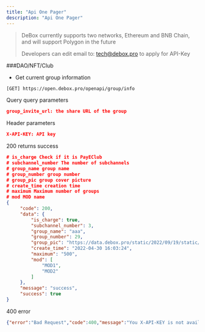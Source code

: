 ```yaml
---
title: "Api One Pager"
description: "Api One Pager"
---
```


> DeBox currently supports two networks, Ethereum and BNB Chain, and will support Polygon in the future
>
> Developers can edit email to: tech@debox.pro to apply for API-Key

###DAO/NFT/Club

- Get current group information

```bash
[GET] https://open.debox.pro/openapi/group/info
```

Query query parameters

```json
group_invite_url: the share URL of the group
```

Header parameters

```json
X-API-KEY: API key
```

200 returns success

```json
# is_charge Check if it is PayEClub
# subchannel_number The number of subchannels
# group_name group name
# group_number group number
# group_pic group cover picture
# create_time creation time
# maximum Maximum number of groups
# mod MOD name
{
     "code": 200,
     "data": {
         "is_charge": true,
         "subchannel_number": 3,
         "group_name": "aaa",
         "group_number": 29,
         "group_pic": "https://data.debox.pro/static/2022/09/19/static/2022/09/19/100009_1435000131.jpg",
         "create_time": "2022-04-30 16:03:24",
         "maximum": "500",
         "mod": [
             "MOD1",
             "MOD2"
         ]
     },
     "message": "success",
     "success": true
}

```

400 error

```json
{"error":"Bad Request","code":400,"message":"You X-API-KEY is not available"}
```
